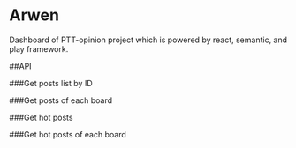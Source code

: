 Arwen
=================================

Dashboard of PTT-opinion project which is powered by react, semantic, and play framework.

##API

###Get posts list by ID

###Get posts of each board

###Get hot posts 

###Get hot posts of each board
